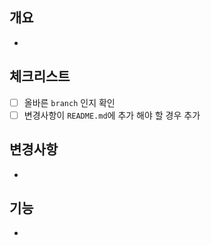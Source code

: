 ## 개요

<!--pr 간단한 설명 -->

-

## 체크리스트

- [ ] 올바른 `branch` 인지 확인
- [ ] 변경사항이 `README.md`에 추가 해야 할 경우 추가

## 변경사항

<!-- 변경사항 있으면 항목별로 적기 -->

-

## 기능

<!--추가한 기능 항목별로 적기  -->

-

<!-- ## 스크린샷 -->
<!-- 있을 경우 추가  before & after-->